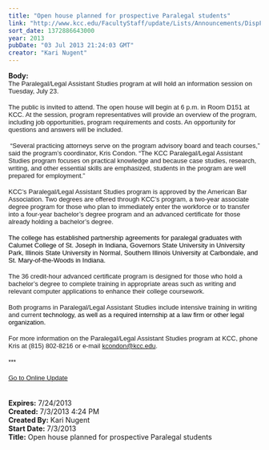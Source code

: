 ```yaml
---
title: "Open house planned for prospective Paralegal students"
link: "http://www.kcc.edu/FacultyStaff/update/Lists/Announcements/DispForm.aspx?ID=1156"
sort_date: 1372886643000
year: 2013
pubDate: "03 Jul 2013 21:24:03 GMT"
creator: "Kari Nugent"
---
```


<div><b>Body:</b> <div class="ExternalClassC17CC059C9AE467B85F0CEB1D889AAA4">
<div>
<p style="margin:0in 0in 0pt" class="MsoNormal"><span style="font-family:'Arial','sans-serif'"><font size="2">The Paralegal/Legal Assistant Studies program at will hold an information session on Tuesday, July 23.</font></span></p>
<p style="margin:0in 0in 0pt" class="MsoNormal"><span style="font-family:'Arial','sans-serif'"><font size="2"></font></span> </p>
<p style="margin:0in 0in 0pt" class="MsoNormal"><span style="font-family:'Arial','sans-serif'"><font size="2">The public is invited to attend. The open house will begin at 6 p.m. in Room D151 at KCC. At the session, program representatives will provide an overview of the program, including job opportunities, program requirements and costs. An opportunity for questions and answers will be included.</font></span></p>
<p style="margin:0in 0in 0pt" class="MsoNormal"><span style="font-family:'Arial','sans-serif'"><font size="2"></font></span> </p>
<p style="margin:0in 0in 0pt" class="MsoNormal"><span style="font-family:'Arial','sans-serif'"><font size="2"><span> </span>“Several practicing attorneys serve on the program advisory board and teach courses,” said the program’s coordinator, Kris Condon. “The KCC Paralegal/Legal Assistant Studies program focuses on practical knowledge and because case studies, research, writing, and other essential skills are emphasized, students in the program are well prepared for employment.”<span>  </span></font></span></p>
<p style="margin:0in 0in 0pt" class="MsoNormal"><span style="font-family:'Arial','sans-serif'"><font size="2"></font></span> </p>
<p style="margin:0in 0in 0pt" class="MsoNormal"><span style="font-family:'Arial','sans-serif'"><font size="2">KCC’s Paralegal/Legal Assistant Studies program is approved by the American Bar Association. Two degrees are offered through KCC’s program, a two-year associate degree program for those who plan to immediately enter the workforce or to transfer into a four-year bachelor’s degree program and an advanced certificate for those already holding a bachelor’s degree. </font></span></p>
<p style="margin:0in 0in 0pt" class="MsoNormal"><span style="font-family:'Arial','sans-serif';color:black"><font size="2"></font></span> </p>
<p style="margin:0in 0in 0pt" class="MsoNormal"><span style="font-family:'Arial','sans-serif';color:black"><font size="2">The college has established partnership agreements for paralegal graduates with Calumet College of St. Joseph in Indiana, Governors State University in University Park, Illinois State University in Normal, Southern Illinois University at Carbondale, and St. Mary-of-the-Woods in Indiana.</font></span></p>
<p style="margin:0in 0in 0pt" class="MsoNormal"><span style="font-family:'Arial','sans-serif'"><font size="2"></font></span> </p>
<p style="margin:0in 0in 0pt" class="MsoNormal"><span style="font-family:'Arial','sans-serif'"><font size="2">The 36 credit-hour advanced certificate program is designed for those who hold a bachelor’s degree to complete training in appropriate areas such as writing and relevant computer applications to enhance their college coursework.</font></span></p>
<p style="margin:0in 0in 0pt" class="MsoNormal"><span style="font-family:'Arial','sans-serif'"><font size="2"></font></span> </p>
<p style="margin:0in 0in 0pt" class="MsoNormal"><span style="font-family:'Arial','sans-serif'"><font size="2">Both programs in Paralegal/Legal Assistant Studies include intensive training in writing and current <span style="color:black">technology, as well as a required internship at a law firm or other legal organization. </span></font></span></p>
<p style="margin:0in 0in 0pt" class="MsoNormal"><span style="font-family:'Arial','sans-serif'"><font size="2"></font></span> </p>
<p style="margin:0in 0in 0pt" class="MsoNormal"><span style="font-family:'Arial','sans-serif'"><font size="2">For more information on the Paralegal/Legal Assistant Studies program at KCC, phone Kris at (815) 802-8216 or e-mail <a href="mailto:kcondon@kcc.edu">kcondon@kcc.edu</a>.</font></span></p>
<p style="margin:0in 0in 0pt" class="MsoNormal"><span style="font-family:'Arial','sans-serif'"><font size="2"></font></span> </p>
<p style="margin:0in 0in 0pt" class="MsoNormal"><span style="font-family:'Arial','sans-serif'"><font size="2">***</font></span></p>
<p style="margin:0in 0in 0pt" class="MsoNormal"><span style="font-family:'Arial','sans-serif'"><font size="2"></font></span> </p>
<p style="margin:0in 0in 0pt" class="MsoNormal"><span style="font-family:'Arial','sans-serif'"><font size="2"><a href="/FacultyStaff/update/Pages/dailyupdate.aspx">Go to Online Update</a></font></span></p>
<p style="margin:0in 0in 0pt" class="MsoNormal"><span style="font-family:'Arial','sans-serif'"><font size="2"></font></span> </p>
<p style="margin:0in 0in 0pt" class="MsoNormal"><span style="font-family:'Arial','sans-serif'"><font size="2"></font></span> </p></div></div></div>
<div><b>Expires:</b> 7/24/2013</div>
<div><b>Created:</b> 7/3/2013 4:24 PM</div>
<div><b>Created By:</b> Kari Nugent</div>
<div><b>Start Date:</b> 7/3/2013</div>
<div><b>Title:</b> Open house planned for prospective Paralegal students</div>
